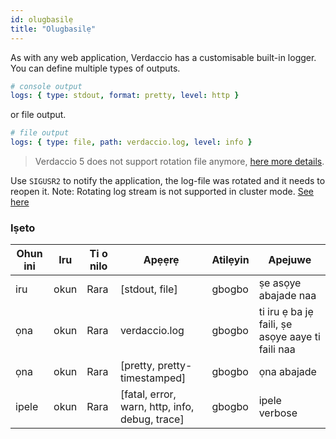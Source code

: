 ```yaml
---
id: olugbasilẹ
title: "Olugbasilẹ"
---
```


As with any web application, Verdaccio has a customisable built-in logger. You can define multiple types of outputs.

```yaml
# console output
logs: { type: stdout, format: pretty, level: http }
```

or file output.

```yaml
# file output
logs: { type: file, path: verdaccio.log, level: info }
```

> Verdaccio 5 does not support rotation file anymore, [here more details](https://verdaccio.org/blog/2021/04/14/verdaccio-5-migration-guide#pinojs-is-the-new-logger).

Use `SIGUSR2` to notify the application, the log-file was rotated and it needs to reopen it. Note: Rotating log stream is not supported in cluster mode. [See here](https://github.com/trentm/node-bunyan#stream-type-rotating-file)

### Iṣeto

| Ohun ini | Iru  | Ti o nilo | Apẹẹrẹ                                         | Atilẹyin | Apejuwe                                          |
| -------- | ---- | --------- | ---------------------------------------------- | -------- | ------------------------------------------------ |
| iru      | okun | Rara      | [stdout, file]                                 | gbogbo   | ṣe asọye abajade naa                             |
| ọna      | okun | Rara      | verdaccio.log                                  | gbogbo   | ti iru ẹ ba jẹ faili, ṣe asọye aaye ti faili naa |
| ọna      | okun | Rara      | [pretty, pretty-timestamped]                   | gbogbo   | ọna abajade                                      |
| ipele    | okun | Rara      | [fatal, error, warn, http, info, debug, trace] | gbogbo   | ipele verbose                                    |